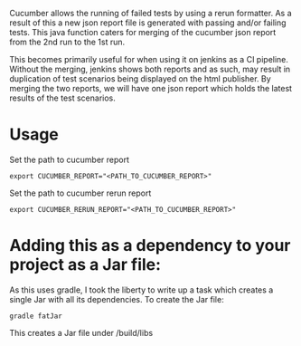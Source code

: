 Cucumber allows the running of failed tests by using a rerun formatter. As a result of this a new json report file is generated with passing and/or failing tests. This java function caters for merging of the cucumber json report from the 2nd run to the 1st run.

This becomes primarily useful for when using it on jenkins as a CI pipeline. Without the merging, jenkins shows both reports and as such, may result in duplication of test scenarios being displayed on the html publisher. By merging the two reports, we will have one json report which holds the latest results of the test scenarios.

# Usage

Set the path to cucumber report
```
export CUCUMBER_REPORT="<PATH_TO_CUCUMBER_REPORT>"
```

Set the path to cucumber rerun report
```
export CUCUMBER_RERUN_REPORT="<PATH_TO_CUCUMBER_REPORT>"
```

# Adding this as a dependency to your project as a Jar file:

As this uses gradle, I took the liberty to write up a task which creates a single Jar with all its dependencies. To create the Jar file:
```
gradle fatJar
```
This creates a Jar file under /build/libs
